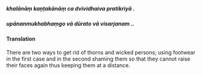 ##### khalānāṃ kaṇṭakānāṃ ca dvividhaiva pratikriyā .
##### upānanmukhabhaṃgo vā dūrato vā visarjanam ..

#### Translation

There are two ways to get rid of thorns and wicked persons; using footwear in the first case and in the second shaming them so that they cannot raise their faces again thus keeping them at a distance.